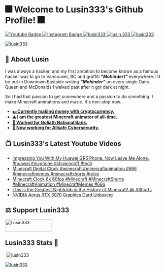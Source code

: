 <h1 align="left">🎆 Welcome to Lusin333's Github Profile! 🎆</h1>

<div id="badges">
  </a>
  <a href="https://www.youtube.com/c/Lusin333?sub_confirmation=1">
    <img src="https://img.shields.io/youtube/channel/subscribers/UCowWDa40-TC3xymPxEayKXg?style=for-the-badge&logo=youtube&logoColor=white" alt="Youtube Badge"/>
    
  <a href="https://instagram.com/Lusin.333">
    <img src="https://img.shields.io/badge/Instagram-E4405F?style=for-the-badge&logo=instagram&logoColor=white" alt="Instagram Badge"/>
    
  <a href="https://twitter.com/Lusin333">
    <img src="https://img.shields.io/twitter/follow/lusin333?logo=twitter&style=for-the-badge" alt="lusin333" />
    
  <a href="https://tiktok.com/@lusin.333">
     <img src="https://img.shields.io/badge/TikTok-%23000000.svg?style=for-the-badge&logo=TikTok&logoColor=white)" alt="lusin.333" />
     
  <a href="https://Github.com/Lusin333">
    <img src="https://img.shields.io/github/followers/Lusin333?style=for-the-badge" alt="lusin333" />
    <p align="left"> <img src="https://komarev.com/ghpvc/?username=lusin333&label=Profile%20views&color=0e75b6&style=flat" alt="lusin333" /> </a>
</div>


## 🤿 About Lusin
I was always a hacker, and my first ambition to become known as a famous hacker was to go to Vancouver, BC and graffiti ***"Mohinder1"*** everywhere.  I’d be out in Downtown Eastside writing ***"Mohinder"*** on every single Dairy Queen and McDonalds I walked past after it got dark at night.

So I had that passion to get somewhere and a passion to do something.  I make Minecraft animations and music.  It's non-stop now.

* **[💵 Currently making money with cryptocurrency.](https://youtu.be/LW0PJlKOoXc)**
* **[⛰️ I am the greatest Minecraft animator of all-time.](https://youtu.be/d8P1SekkA3c)**
* **[🏦 Worked for Goliath National Bank.](https://www.youtube.com/watch?v=5_5eTTFxFTY)**
* **[🤖 Now working for Allsafe Cybersecurity.](https://youtu.be/YyiZe2FAvdA?t=145)**

## 📺 Lusin333's Latest Youtube Videos 
<!-- YOUTUBE-VIDEOS-LIST:START -->
- [Impressing You With My Huawei GR5 Phone. Now Leave Me Alone. #huawei #myphone #showingoff #tech](https://www.youtube.com/watch?v=TpnOx6I2H4k)
- [Minecraft Digital Clock #minecraft #minecraftanimation #666 #minecraftmemes #minecraftshorts #rolex](https://www.youtube.com/watch?v=XNjy9Pgp0t0)
- [Minecraft Clock 8k 60fps #Minecraft #MinecraftShorts #MinecraftAnimation #MinecraftMemes #666](https://www.youtube.com/watch?v=1F32ajmdFe8)
- [This is the Greatest Nightclub in the History of Minecraft! 4k #Shorts](https://www.youtube.com/watch?v=lPe7D9zg1iE)
- [NVIDIA Aorus RTX 3070 Graphics Card Unboxing](https://www.youtube.com/watch?v=xXSkdEX9ccI)
<!-- YOUTUBE-VIDEOS-LIST:END -->


## <h2 align="left">⚖️ Support Lusin333</h2>
<p><a href="https://ko-fi.com/Lusin333"> <img align="left" src="https://cdn.ko-fi.com/cdn/kofi3.png?v=1" height="40" width="150" alt="Lusin333" /></a></p><br><br>

## <h2 align="left">Lusin333 Stats 🧮</h2>
<p>&nbsp;<img align="center" src="https://github-readme-stats.vercel.app/api?username=lusin333&show_icons=true&locale=en" alt="lusin333" /></p>

<p align="left"> <a href="https://github.com/ryo-ma/github-profile-trophy"><img src="https://github-profile-trophy.vercel.app/?username=lusin333" alt="lusin333" /></a> </p>
